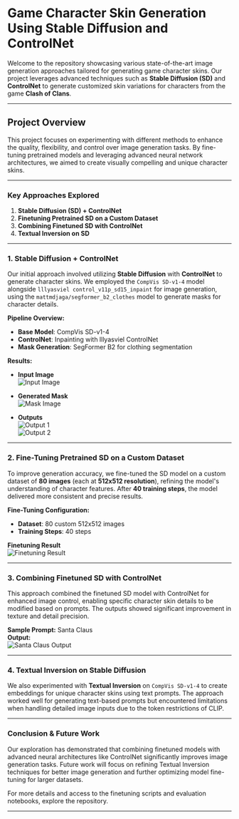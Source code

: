 # **Game Character Skin Generation Using Stable Diffusion and ControlNet**

Welcome to the repository showcasing various state-of-the-art image generation approaches tailored for generating game character skins. Our project leverages advanced techniques such as **Stable Diffusion (SD)** and **ControlNet** to generate customized skin variations for characters from the game **Clash of Clans**. 

---

## **Project Overview**

This project focuses on experimenting with different methods to enhance the quality, flexibility, and control over image generation tasks. By fine-tuning pretrained models and leveraging advanced neural network architectures, we aimed to create visually compelling and unique character skins.

---

### **Key Approaches Explored**

1. **Stable Diffusion (SD) + ControlNet**
2. **Finetuning Pretrained SD on a Custom Dataset**
3. **Combining Finetuned SD with ControlNet**
4. **Textual Inversion on SD**

---

### 1. **Stable Diffusion + ControlNet**

Our initial approach involved utilizing **Stable Diffusion** with **ControlNet** to generate character skins. We employed the `CompVis SD-v1-4` model alongside `lllyasviel control_v11p_sd15_inpaint` for image generation, using the `mattmdjaga/segformer_b2_clothes` model to generate masks for character details.

**Pipeline Overview:**
- **Base Model**: CompVis SD-v1-4
- **ControlNet**: Inpainting with lllyasviel ControlNet
- **Mask Generation**: SegFormer B2 for clothing segmentation

**Results:**
- **Input Image**  
  ![Input Image](https://github.com/user-attachments/assets/e7f92ac0-5046-4157-9e56-6fe731fe4565)
  
- **Generated Mask**  
  ![Mask Image](https://github.com/user-attachments/assets/9210f21f-5d0d-401b-a90e-f9951897d736)

- **Outputs**  
  ![Output 1](https://github.com/user-attachments/assets/704a75d1-4fca-47d8-95d2-3605d729cabf)  
  ![Output 2](https://github.com/user-attachments/assets/c1637723-63f0-4f1d-b063-17f0c1b6243d)

---

### 2. **Fine-Tuning Pretrained SD on a Custom Dataset**

To improve generation accuracy, we fine-tuned the SD model on a custom dataset of **80 images** (each at **512x512 resolution**), refining the model's understanding of character features. After **40 training steps**, the model delivered more consistent and precise results.

**Fine-Tuning Configuration:**
- **Dataset**: 80 custom 512x512 images
- **Training Steps**: 40 steps

**Finetuning Result**  
  ![Finetuning Result](https://github.com/user-attachments/assets/46d6d896-3aa9-4f95-b847-a9c90a888bf4)

---

### 3. **Combining Finetuned SD with ControlNet**

This approach combined the finetuned SD model with ControlNet for enhanced image control, enabling specific character skin details to be modified based on prompts. The outputs showed significant improvement in texture and detail precision.

**Sample Prompt:** Santa Claus  
**Output:**  
  ![Santa Claus Output](https://github.com/user-attachments/assets/c6fe535f-eaff-4528-bbc4-a7038bbb91f7)

---

### 4. **Textual Inversion on Stable Diffusion**

We also experimented with **Textual Inversion** on `CompVis SD-v1-4` to create embeddings for unique character skins using text prompts. The approach worked well for generating text-based prompts but encountered limitations when handling detailed image inputs due to the token restrictions of CLIP.

---

### **Conclusion & Future Work**

Our exploration has demonstrated that combining finetuned models with advanced neural architectures like ControlNet significantly improves image generation tasks. Future work will focus on refining Textual Inversion techniques for better image generation and further optimizing model fine-tuning for larger datasets.

For more details and access to the finetuning scripts and evaluation notebooks, explore the repository.

--- 

